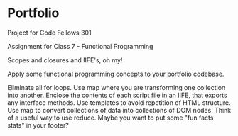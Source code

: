 # Portfolio
Project for Code Fellows 301

Assignment for Class 7 - Functional Programming

Scopes and closures and IIFE's, oh my!

Apply some functional programming concepts to your portfolio codebase.

Eliminate all for loops.
Use map where you are transforming one collection into another.
Enclose the contents of each script file in an IIFE, that exports any interface methods.
Use templates to avoid repetition of HTML structure. Use map to convert collections of data into collections of DOM nodes.
Think of a useful way to use reduce. Maybe you want to put some "fun facts stats" in your footer?
